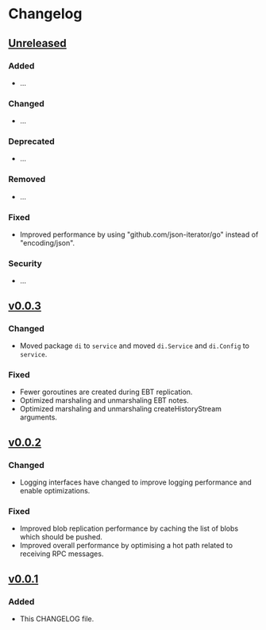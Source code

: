 # Changelog

## [Unreleased]

### Added 

- ...

### Changed 

- ...

### Deprecated 

- ...

### Removed 

- ...

### Fixed 

- Improved performance by using "github.com/json-iterator/go" instead of
  "encoding/json".

### Security 

- ...

## [v0.0.3]

### Changed 

- Moved package `di` to `service` and moved `di.Service` and `di.Config` to `service`.

### Fixed 

- Fewer goroutines are created during EBT replication.
- Optimized marshaling and unmarshaling EBT notes.
- Optimized marshaling and unmarshaling createHistoryStream arguments.

## [v0.0.2]

### Changed

- Logging interfaces have changed to improve logging performance and enable
  optimizations.

### Fixed

- Improved blob replication performance by caching the list of blobs which
  should be pushed.
- Improved overall performance by optimising a hot path related to receiving
  RPC messages.

## [v0.0.1]

### Added

- This CHANGELOG file.

[unreleased]: https://github.com/planetary-social/scuttlego/compare/v0.0.3...HEAD
[v0.0.3]: https://github.com/planetary-social/scuttlego/releases/tag/v0.0.3
[v0.0.2]: https://github.com/planetary-social/scuttlego/releases/tag/v0.0.2
[v0.0.1]: https://github.com/planetary-social/scuttlego/releases/tag/v0.0.1
